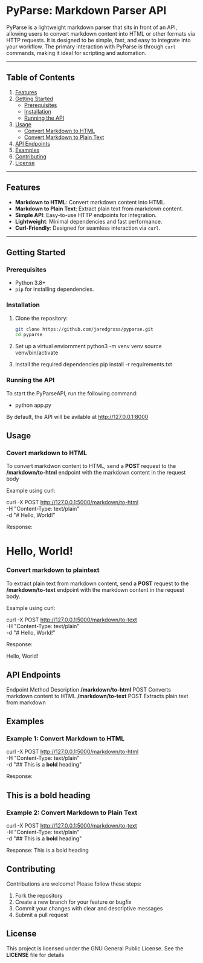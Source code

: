 # PyParse: Markdown Parser API

PyParse is a lightweight markdown parser that sits in front of an API, allowing users to convert markdown content into HTML or other formats via HTTP requests. It is designed to be simple, fast, and easy to integrate into your workflow. The primary interaction with PyParse is through `curl` commands, making it ideal for scripting and automation.

---

## Table of Contents

1. [Features](#features)
2. [Getting Started](#getting-started)
   - [Prerequisites](#prerequisites)
   - [Installation](#installation)
   - [Running the API](#running-the-api)
3. [Usage](#usage)
   - [Convert Markdown to HTML](#convert-markdown-to-html)
   - [Convert Markdown to Plain Text](#convert-markdown-to-plain-text)
4. [API Endpoints](#api-endpoints)
5. [Examples](#examples)
6. [Contributing](#contributing)
7. [License](#license)

---

## Features

- **Markdown to HTML**: Convert markdown content into HTML.
- **Markdown to Plain Text**: Extract plain text from markdown content.
- **Simple API**: Easy-to-use HTTP endpoints for integration.
- **Lightweight**: Minimal dependencies and fast performance.
- **Curl-Friendly**: Designed for seamless interaction via `curl`.

---

## Getting Started

### Prerequisites

- Python 3.8+
- `pip` for installing dependencies.

### Installation

1. Clone the repository:
   ```bash
   git clone https://github.com/jaredgrxss/pyparse.git
   cd pyparse

2. Set up a virtual enviornment
   python3 -m venv venv
   source venv/bin/activate 

3. Install the required dependencies
   pip install -r requirements.txt

### Running the API 

To start the PyParseAPI, run the following command:

- python app.py

By default, the API will be avilable at http://127.0.0.1:8000


## Usage 

### Covert markdown to HTML 

To convert markdwon content to HTML, send a **POST** request to the **/markdown/to-html** endpoint with the markdown content in the request body

Example using curl:

curl -X POST http://127.0.0.1:5000/markdown/to-html \
  -H "Content-Type: text/plain" \
  -d "# Hello, World!"

Response: 

<h1>Hello, World!</h1>

### Convert markdown to plaintext

To extract plain text from markdown content, send a **POST** request to the **/markdown/to-text** endpoint with the markdown content in the request body.

Example using curl:

curl -X POST http://127.0.0.1:5000/markdown/to-text \
  -H "Content-Type: text/plain" \
  -d "# Hello, World!"

Response:

Hello, World!

## API Endpoints

Endpoint                Method                  Description
**/markdown/to-html**    POST                   Converts markdown content to HTML
**/markdown/to-text**    POST                   Extracts plain text from markdown


## Examples 

### Example 1: Convert Markdown to HTML 

curl -X POST http://127.0.0.1:5000/markdown/to-html \
  -H "Content-Type: text/plain" \
  -d "## This is a **bold** heading"

Response:
<h2>This is a <strong>bold</strong> heading</h2>

### Example 2: Convert Markdown to Plain Text

curl -X POST http://127.0.0.1:5000/markdown/to-text \
  -H "Content-Type: text/plain" \
  -d "## This is a **bold** heading"

Response:
This is a bold heading

## Contributing 

Contributions are welcome! Please follow these steps:
1. Fork the repository
2. Create a new branch for your feature or bugfix 
3. Commit your changes with clear and descriptive messages
4. Submit a pull request 

## License
This project is licensed under the GNU General Public License. See the **LICENSE** file for details